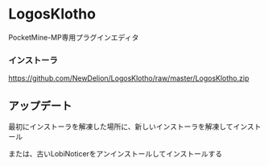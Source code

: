 # LogosKlotho
PocketMine-MP専用プラグインエディタ

### インストーラ
https://github.com/NewDelion/LogosKlotho/raw/master/LogosKlotho.zip

## アップデート

最初にインストーラを解凍した場所に、新しいインストーラを解凍してインストール

または、古いLobiNoticerをアンインストールしてインストールする
